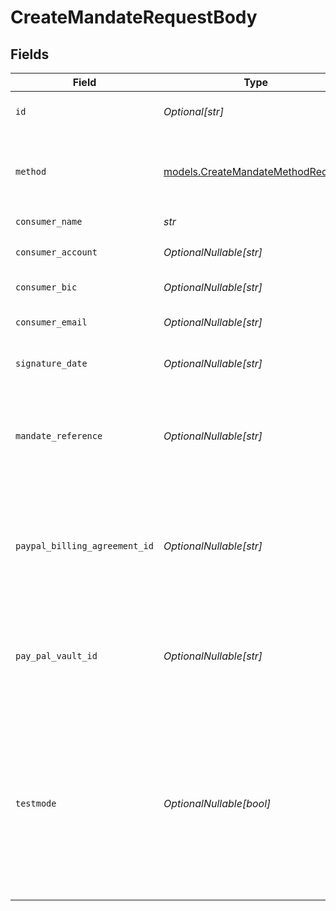 # CreateMandateRequestBody


## Fields

| Field                                                                                                                                                                                                                                                                                                            | Type                                                                                                                                                                                                                                                                                                             | Required                                                                                                                                                                                                                                                                                                         | Description                                                                                                                                                                                                                                                                                                      | Example                                                                                                                                                                                                                                                                                                          |
| ---------------------------------------------------------------------------------------------------------------------------------------------------------------------------------------------------------------------------------------------------------------------------------------------------------------- | ---------------------------------------------------------------------------------------------------------------------------------------------------------------------------------------------------------------------------------------------------------------------------------------------------------------- | ---------------------------------------------------------------------------------------------------------------------------------------------------------------------------------------------------------------------------------------------------------------------------------------------------------------- | ---------------------------------------------------------------------------------------------------------------------------------------------------------------------------------------------------------------------------------------------------------------------------------------------------------------- | ---------------------------------------------------------------------------------------------------------------------------------------------------------------------------------------------------------------------------------------------------------------------------------------------------------------- |
| `id`                                                                                                                                                                                                                                                                                                             | *Optional[str]*                                                                                                                                                                                                                                                                                                  | :heavy_minus_sign:                                                                                                                                                                                                                                                                                               | The identifier uniquely referring to this mandate. Example: `mdt_pWUnw6pkBN`.                                                                                                                                                                                                                                    | mdt_5B8cwPMGnU                                                                                                                                                                                                                                                                                                   |
| `method`                                                                                                                                                                                                                                                                                                         | [models.CreateMandateMethodRequest](../models/createmandatemethodrequest.md)                                                                                                                                                                                                                                     | :heavy_check_mark:                                                                                                                                                                                                                                                                                               | Payment method of the mandate.<br/><br/>SEPA Direct Debit and PayPal mandates can be created directly.                                                                                                                                                                                                           | directdebit                                                                                                                                                                                                                                                                                                      |
| `consumer_name`                                                                                                                                                                                                                                                                                                  | *str*                                                                                                                                                                                                                                                                                                            | :heavy_check_mark:                                                                                                                                                                                                                                                                                               | The customer's name.                                                                                                                                                                                                                                                                                             | John Doe                                                                                                                                                                                                                                                                                                         |
| `consumer_account`                                                                                                                                                                                                                                                                                               | *OptionalNullable[str]*                                                                                                                                                                                                                                                                                          | :heavy_minus_sign:                                                                                                                                                                                                                                                                                               | The customer's IBAN. Required for SEPA Direct Debit mandates.                                                                                                                                                                                                                                                    | NL55INGB0000000000                                                                                                                                                                                                                                                                                               |
| `consumer_bic`                                                                                                                                                                                                                                                                                                   | *OptionalNullable[str]*                                                                                                                                                                                                                                                                                          | :heavy_minus_sign:                                                                                                                                                                                                                                                                                               | The BIC of the customer's bank.                                                                                                                                                                                                                                                                                  | BANKBIC                                                                                                                                                                                                                                                                                                          |
| `consumer_email`                                                                                                                                                                                                                                                                                                 | *OptionalNullable[str]*                                                                                                                                                                                                                                                                                          | :heavy_minus_sign:                                                                                                                                                                                                                                                                                               | The customer's email address. Required for PayPal mandates.                                                                                                                                                                                                                                                      | example@email.com                                                                                                                                                                                                                                                                                                |
| `signature_date`                                                                                                                                                                                                                                                                                                 | *OptionalNullable[str]*                                                                                                                                                                                                                                                                                          | :heavy_minus_sign:                                                                                                                                                                                                                                                                                               | The date when the mandate was signed in `YYYY-MM-DD` format.                                                                                                                                                                                                                                                     | 2025-01-01                                                                                                                                                                                                                                                                                                       |
| `mandate_reference`                                                                                                                                                                                                                                                                                              | *OptionalNullable[str]*                                                                                                                                                                                                                                                                                          | :heavy_minus_sign:                                                                                                                                                                                                                                                                                               | A custom mandate reference. For SEPA Direct Debit, it is vital to provide a unique reference. Some banks will<br/>decline Direct Debit payments if the mandate reference is not unique.                                                                                                                          | ID-1023892                                                                                                                                                                                                                                                                                                       |
| `paypal_billing_agreement_id`                                                                                                                                                                                                                                                                                    | *OptionalNullable[str]*                                                                                                                                                                                                                                                                                          | :heavy_minus_sign:                                                                                                                                                                                                                                                                                               | The billing agreement ID given by PayPal. For example: `B-12A34567B8901234CD`. Required for PayPal mandates.<br/>Must provide either this field or `payPalVaultId`, but not both.                                                                                                                                | B-12A34567B8901234CD                                                                                                                                                                                                                                                                                             |
| `pay_pal_vault_id`                                                                                                                                                                                                                                                                                               | *OptionalNullable[str]*                                                                                                                                                                                                                                                                                          | :heavy_minus_sign:                                                                                                                                                                                                                                                                                               | The Vault ID given by PayPal. For example: `8kk8451t`. Required for PayPal mandates.<br/>Must provide either this field or `paypalBillingAgreementId`, but not both.                                                                                                                                             | 8kk8451t                                                                                                                                                                                                                                                                                                         |
| `testmode`                                                                                                                                                                                                                                                                                                       | *OptionalNullable[bool]*                                                                                                                                                                                                                                                                                         | :heavy_minus_sign:                                                                                                                                                                                                                                                                                               | Whether to create the entity in test mode or live mode.<br/><br/>Most API credentials are specifically created for either live mode or test mode, in which case this parameter can be<br/>omitted. For organization-level credentials such as OAuth access tokens, you can enable test mode by setting<br/>`testmode` to `true`. | false                                                                                                                                                                                                                                                                                                            |